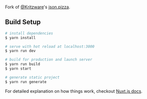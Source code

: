 Fork of [@Kritzware](https://github.com/kritzware)'s [json.pizza](https://github.com/kritzware/json.pizza).
## Build Setup

``` bash
# install dependencies
$ yarn install

# serve with hot reload at localhost:3000
$ yarn run dev

# build for production and launch server
$ yarn run build
$ yarn start

# generate static project
$ yarn run generate
```

For detailed explanation on how things work, checkout [Nuxt.js docs](https://nuxtjs.org).
